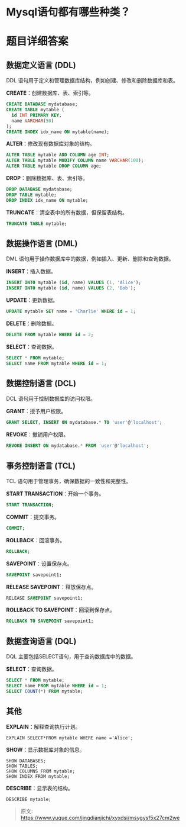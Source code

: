# Mysql语句都有哪些种类？

# 题目详细答案
## 数据定义语言 (DDL)
DDL 语句用于定义和管理数据库结构，例如创建、修改和删除数据库和表。

**CREATE**：创建数据库、表、索引等。

```sql
CREATE DATABASE mydatabase;
CREATE TABLE mytable (
  id INT PRIMARY KEY,
  name VARCHAR(50)
);
CREATE INDEX idx_name ON mytable(name);
```

**ALTER**：修改现有数据库对象的结构。

```sql
ALTER TABLE mytable ADD COLUMN age INT;
ALTER TABLE mytable MODIFY COLUMN name VARCHAR(100);
ALTER TABLE mytable DROP COLUMN age;
```

**DROP**：删除数据库、表、索引等。

```sql
DROP DATABASE mydatabase;
DROP TABLE mytable;
DROP INDEX idx_name ON mytable;
```

**TRUNCATE**：清空表中的所有数据，但保留表结构。

```sql
TRUNCATE TABLE mytable;
```

## 数据操作语言 (DML)
DML 语句用于操作数据库中的数据，例如插入、更新、删除和查询数据。

**INSERT**：插入数据。

```sql
INSERT INTO mytable (id, name) VALUES (1, 'Alice');
INSERT INTO mytable (id, name) VALUES (2, 'Bob');
```

**UPDATE**：更新数据。

```sql
UPDATE mytable SET name = 'Charlie' WHERE id = 1;
```

**DELETE**：删除数据。

```sql
DELETE FROM mytable WHERE id = 2;
```

**SELECT**：查询数据。

```sql
SELECT * FROM mytable;
SELECT name FROM mytable WHERE id = 1;
```

## 数据控制语言 (DCL)
DCL 语句用于控制数据库的访问权限。

**GRANT**：授予用户权限。

```sql
GRANT SELECT, INSERT ON mydatabase.* TO 'user'@'localhost';
```

**REVOKE**：撤销用户权限。

```sql
REVOKE INSERT ON mydatabase.* FROM 'user'@'localhost';
```

## 事务控制语言 (TCL)
TCL 语句用于管理事务，确保数据的一致性和完整性。

**START TRANSACTION**：开始一个事务。

```sql
START TRANSACTION;
```

**COMMIT**：提交事务。

```sql
COMMIT;
```

**ROLLBACK**：回滚事务。

```sql
ROLLBACK;
```

**SAVEPOINT**：设置保存点。

```sql
SAVEPOINT savepoint1;
```

**RELEASE SAVEPOINT**：释放保存点。

```sql
RELEASE SAVEPOINT savepoint1;
```

**ROLLBACK TO SAVEPOINT**：回滚到保存点。

```sql
ROLLBACK TO SAVEPOINT savepoint1;
```

## 数据查询语言 (DQL)
DQL 主要包括SELECT语句，用于查询数据库中的数据。

**SELECT**：查询数据。

```sql
SELECT * FROM mytable;
SELECT name FROM mytable WHERE id = 1;
SELECT COUNT(*) FROM mytable;
```

## 其他
**EXPLAIN**：解释查询执行计划。

```plain
EXPLAIN SELECT*FROM mytable WHERE name ='Alice';
```

**SHOW**：显示数据库对象的信息。

```plain
SHOW DATABASES;
SHOW TABLES;
SHOW COLUMNS FROM mytable;
SHOW INDEX FROM mytable;
```

**DESCRIBE**：显示表的结构。

```plain
DESCRIBE mytable;
```



> 原文: <https://www.yuque.com/jingdianjichi/xyxdsi/msygysf5x27cm2we>